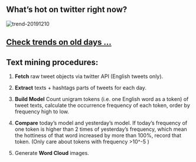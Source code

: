 ## What’s hot on twitter right now?

![trend-20191210][wordcloud]

[wordcloud]: https://raw.githubusercontent.com/xdqc/tweet-trend-everyday/master/word-cloud/trend-20191210.png?token=AF5V4P7ADR6KQBZ4CEDTNIK6AXRMU "trend-20191210"

## [Check trends on old days ...](https://github.com/xdqc/tweet-trend-everyday/tree/master/word-cloud)

## Text mining procedures:

1. **Fetch** raw tweet objects via twitter API (English tweets only).

2. **Extract** texts + hashtags parts of tweets for each day.

3. **Build Model** Count unigram tokens (i.e. one English word as a token) of tweet texts, calculate the occurrence frequency of each token, order by frequency high to low.

4. **Compare** today’s model and yesterday’s model. If today’s frequency of one token is higher than 2 times of yesterday’s frequency, which mean the hottiness of that word increased by more than 100%, record that token. (Only care about tokens with frequency >10^-5 )

5. Generate **Word Cloud** images.
